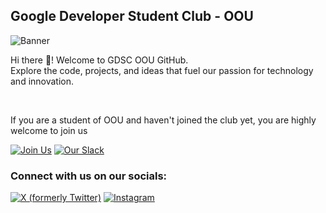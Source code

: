 ## Google Developer Student Club - OOU 

![Banner](https://github.com/GDSC-OOU/.github/assets/48928718/772b5abc-669a-44c6-9287-ba898af50308)

<p>Hi there 👋! Welcome to GDSC OOU GitHub. <br />
Explore the code, projects, and ideas that fuel our passion for technology and innovation.</p>

<br />

<p>If you are a student of OOU and haven't joined the club yet, you are highly welcome to join us</p>

[![Join Us](https://img.shields.io/badge/Join%20Us-Developer%20Student%20Clubs-blue?style=for-the-badge)](https://gdsc.community.dev/olabisi-onabanjo-university)
[![Our Slack](https://img.shields.io/badge/Slack-4A154B?style=for-the-badge&logo=slack&logoColor=white)](https://gdscoou.slack.com)


<h3>Connect with us on our socials:</h3>

[![X (formerly Twitter)](https://img.shields.io/twitter/follow/gdsc_oou?label=X%20(formerly%20Twitter)&style=for-the-badge&logo=x&link=https%3A%2F%x.com%2Fgdsc_oou)](https://x.com/gdsc_oou)
[![Instagram](https://img.shields.io/badge/instagram-%FF69B4.svg?style=for-the-badge&logo=instagram&logoColor=white&color=cd486b)](https://instagram.com/gdscoou)